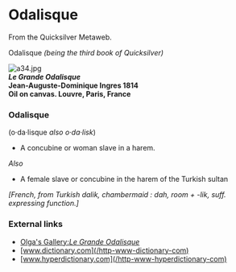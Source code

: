 
# Odalisque

From the Quicksilver Metaweb.

Odalisque *(being the third book of Quicksilver)*
  
  


![a34.jpg](/https://web.archive.org/web/20060725222130im_/http://alloilpaint.com/orientalist/a34.jpg)  
***Le Grande Odalisque*  
Jean-Auguste-Dominique Ingres 1814  
Oil on canvas. Louvre, Paris, France**

### Odalisque



(o·da·lisque *also o·da·lisk*)  

* A concubine or woman slave in a harem.


*Also*

* A female slave or concubine in the harem of the Turkish sultan

*[French, from Turkish dalik, chambermaid : dah, room + -lik, suff. expressing function.]*  
  
  
  


### External links


* [Olga's Gallery:*Le Grande Odalisque*](/http-www-abcgallery-com-i-ingres-ingres56-html)
* [www.dictionary.com](/http-www-dictionary-com)
* [www.hyperdictionary.com](/http-www-hyperdictionary-com)

